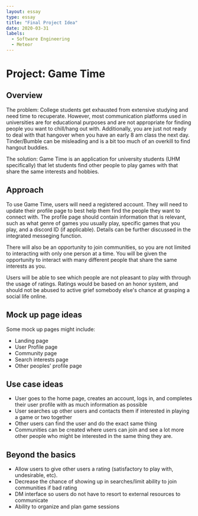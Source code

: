 ```yaml
---
layout: essay
type: essay
title: "Final Project Idea"
date: 2020-03-31
labels:
  - Software Engineering
  - Meteor
---
```


# Project: Game Time

## Overview
The problem: College students get exhausted from extensive studying and need time to recuperate. However, most communication platforms used in universities are for 
educational purposes and are not appropriate for finding people you want to chill/hang out with. Additionally, you are just not ready to deal with that hangover when you have
an early 8 am class the next day. Tinder/Bumble can be misleading and is a bit too much of an overkill to find hangout buddies.

The solution: Game Time is an application for university students (UHM specifically) that let students find other people to play games with that share the same interests and hobbies.

## Approach
To use Game Time, users will need a registered account. They will need to update their profile page to best help them find the people they want to connect with.
The profile page should contain information that is relevant, such as what genre of games you usually play, specific games that you play, and a discord ID (if applicable).
Details can be further discussed in the integrated messeging function. 

There will also be an opportunity to join communities, so you are not limited to interacting with only one person at a time. You will be given the opportunity to interact with
many different people that share the same interests as you. 

Users will be able to see which people are not pleasant to play with through the usage of ratings. Ratings would be based on an honor system, and should not be abused to active grief somebody
else's chance at grasping a social life online.

## Mock up page ideas

Some mock up pages might include:

- Landing page
- User Profile page
- Community page
- Search interests page
- Other peoples' profile page

## Use case ideas

- User goes to the home page, creates an account, logs in, and completes their user profile with as much information as possible
- User searches up other users and contacts them if interested in playing a game or two together
- Other users can find the user and do the exact same thing
- Communities can be created where users can join and see a lot more other people who might be interested in the same thing they are.

## Beyond the basics

- Allow users to give other users a rating (satisfactory to play with, undesirable, etc).
- Decrease the chance of showing up in searches/limit ability to join communities if bad rating
- DM interface so users do not have to resort to external resources to communicate
- Ability to organize and plan game sessions
